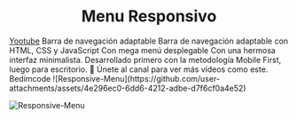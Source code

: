 <h1 align="center" background-color="white">Menu Responsivo</h1>
<a  href="https://www.youtube.com/watch?v=AnKdQ5p5Ks8&list=RDEaYmk5dhNbU&index=8" class="link_home">Yootube</a>
Barra de navegación adaptable
Barra de navegación adaptable con HTML, CSS y JavaScript
Con mega menú desplegable
Con una hermosa interfaz minimalista.
Desarrollado primero con la metodología Mobile First, luego para escritorio.
💙 Únete al canal para ver más vídeos como este. Bedimcode
![Responsive-Menu](https://github.com/user-attachments/assets/4e296ec0-6dd6-4212-adbe-d7f6cf0a4e52)

![Responsive-Menu](https://github.com/user-attachments/assets/5060da9a-2281-4188-86ea-683b34647037)

